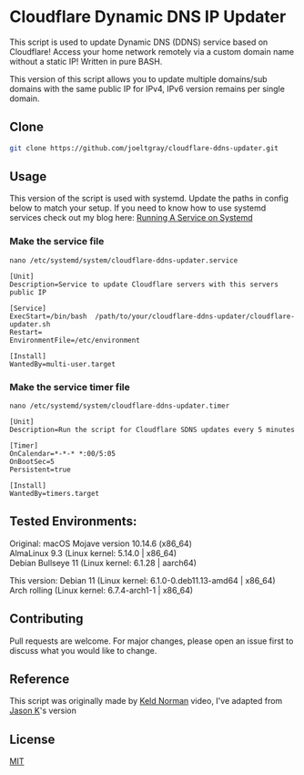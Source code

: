 # Cloudflare Dynamic DNS IP Updater

This script is used to update Dynamic DNS (DDNS) service based on Cloudflare! Access your home network remotely via a custom domain name without a static IP! Written in pure BASH.

This version of this script allows you to update multiple domains/sub domains with the same public IP for IPv4, IPv6 version remains per single domain.

## Clone

```bash
git clone https://github.com/joeltgray/cloudflare-ddns-updater.git
```

## Usage
This version of the script is used with systemd. Update the paths in config below to match your setup.
If you need to know how to use systemd services check out my blog here: 
        [Running A Service on Systemd](https://graycode.ie/blog/run-anything-as-a-service-on-linux/)

### Make the service file
`nano /etc/systemd/system/cloudflare-ddns-updater.service`
```
[Unit]
Description=Service to update Cloudflare servers with this servers public IP

[Service]
ExecStart=/bin/bash  /path/to/your/cloudflare-ddns-updater/cloudflare-updater.sh
Restart=
EnvironmentFile=/etc/environment

[Install]
WantedBy=multi-user.target
```

### Make the service timer file
`nano /etc/systemd/system/cloudflare-ddns-updater.timer`
```
[Unit]
Description=Run the script for Cloudflare SDNS updates every 5 minutes

[Timer]
OnCalendar=*-*-* *:00/5:05
OnBootSec=5
Persistent=true

[Install]
WantedBy=timers.target
```

## Tested Environments:
Original:
macOS Mojave version 10.14.6 (x86_64) <br />
AlmaLinux 9.3 (Linux kernel: 5.14.0 | x86_64) <br />
Debian Bullseye 11 (Linux kernel: 6.1.28 | aarch64) <br />

This version:
Debian 11 (Linux kernel: 6.1.0-0.deb11.13-amd64 | x86_64) <br />
Arch rolling (Linux kernel: 6.7.4-arch1-1 | x86_64) <br />


## Contributing
Pull requests are welcome. For major changes, please open an issue first to discuss what you would like to change.

## Reference
This script was originally made by [Keld Norman](https://www.youtube.com/watch?v=vSIBkH7sxos) video, I've adapted from [Jason K](https://github.com/K0p1-Git)'s version

## License
[MIT](https://github.com/K0p1-Git/cloudflare-ddns-updater/blob/main/LICENSE)
